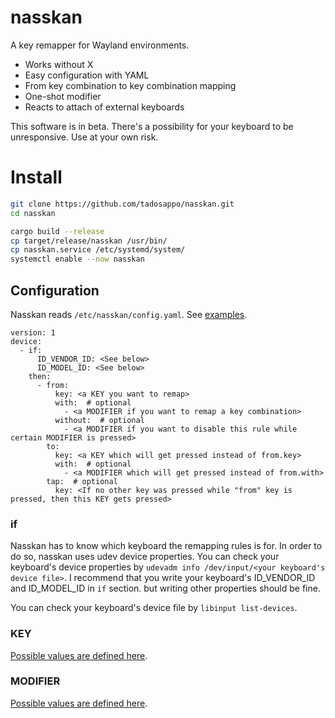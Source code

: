 # nasskan
A key remapper for Wayland environments.

- Works without X
- Easy configuration with YAML
- From key combination to key combination mapping
- One-shot modifier
- Reacts to attach of external keyboards

This software is in beta. There's a possibility for your keyboard to be unresponsive. Use at your own risk.

# Install
```sh
git clone https://github.com/tadosappo/nasskan.git
cd nasskan

cargo build --release
cp target/release/nasskan /usr/bin/
cp nasskan.service /etc/systemd/system/
systemctl enable --now nasskan
```

## Configuration
Nasskan reads `/etc/nasskan/config.yaml`. See [examples](https://github.com/tadosappo/nasskan/blob/master/examples).

```
version: 1
device:
  - if:
      ID_VENDOR_ID: <See below>
      ID_MODEL_ID: <See below>
    then:
      - from:
          key: <a KEY you want to remap>
          with:  # optional
            - <a MODIFIER if you want to remap a key combination>
          without:  # optional
            - <a MODIFIER if you want to disable this rule while certain MODIFIER is pressed>
        to:
          key: <a KEY which will get pressed instead of from.key>
          with:  # optional
            - <a MODIFIER which will get pressed instead of from.with>
        tap:  # optional
          key: <If no other key was pressed while "from" key is pressed, then this KEY gets pressed>
```

### if
Nasskan has to know which keyboard the remapping rules is for. In order to do so, nasskan uses udev device properties. You can check your keyboard's device properties by `udevadm info /dev/input/<your keyboard's device file>`. I recommend that you write your keyboard's ID_VENDOR_ID and ID_MODEL_ID in `if` section. but writing other properties should be fine.

You can check your keyboard's device file by `libinput list-devices`.

### KEY
[Possible values are defined here](https://github.com/tadosappo/nasskan/blob/4f064d3c7292e4d0d3ef3e6bd7649f3d7ad6c65c/src/config.rs#L124).

### MODIFIER
[Possible values are defined here](https://github.com/tadosappo/nasskan/blob/4f064d3c7292e4d0d3ef3e6bd7649f3d7ad6c65c/src/config.rs#L61).
